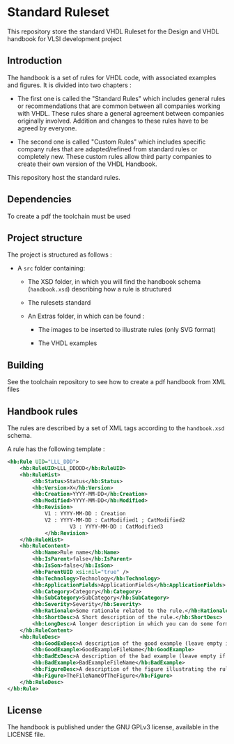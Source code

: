 # Standard Ruleset
This repository store the standard VHDL Ruleset for the Design and VHDL handbook for VLSI development project

## Introduction

The handbook is a set of rules for VHDL code, with associated examples and figures. It is divided into two chapters :

- The first one is called the "Standard Rules" which includes general rules or recommendations that are common between all companies working with VHDL. These rules share a general agreement between companies originally involved. Addition and changes to these rules have to be agreed by everyone.

- The second one is called "Custom Rules" which includes specific company rules that are adapted/refined from standard rules or completely new. These custom rules allow third party companies to create their own version of the VHDL Handbook.

This repository host the standard rules.

## Dependencies

To create a pdf the toolchain must be used

## Project structure

The project is structured as follows :


- A `src` folder containing:

    - The XSD folder, in which you will find the handbook schema (`handbook.xsd`) describing how a rule is structured
        
    - The rulesets standard
    
    - An Extras folder, in which can be found :
    
        + The images to be inserted to illustrate rules (only SVG format)
                
        + The VHDL examples

## Building

See the toolchain repository to see how to create a pdf handbook from XML files

## Handbook rules

The rules are described by a set of XML tags according to the `handbook.xsd` schema.

A rule has the following template :

```XML
<hb:Rule UID="LLL_DDD">
	<hb:RuleUID>LLL_DDDDD</hb:RuleUID>
	<hb:RuleHist>
		<hb:Status>Status</hb:Status>
		<hb:Version>X</hb:Version>
		<hb:Creation>YYYY-MM-DD</hb:Creation>
		<hb:Modified>YYYY-MM-DD</hb:Modified>
		<hb:Revision>
			V1 : YYYY-MM-DD : Creation
			V2 : YYYY-MM-DD : CatModified1 ; CatModified2
            		V3 : YYYY-MM-DD : CatModified3
        	</hb:Revision>
	</hb:RuleHist>
	<hb:RuleContent>
		<hb:Name>Rule name</hb:Name>
		<hb:IsParent>false</hb:IsParent>
		<hb:IsSon>false</hb:IsSon>
		<hb:ParentUID xsi:nil="true" />
		<hb:Technology>Technology</hb:Technology>
		<hb:ApplicationFields>ApplicationFields</hb:ApplicationFields>
		<hb:Category>Category</hb:Category>
		<hb:SubCategory>SubCategory</hb:SubCategory>
		<hb:Severity>Severity</hb:Severity>
		<hb:Rationale>Some rationale related to the rule.</hb:Rationale>
		<hb:ShortDesc>A Short description of the rule.</hb:ShortDesc>
		<hb:LongDesc>A longer description in which you can do some formatting that will be kept</hb:LongDesc>
	</hb:RuleContent>
	<hb:RuleDesc>
		<hb:GoodExDesc>A description of the good example (leave empty if none needed)</hb:GoodExDesc>
		<hb:GoodExample>GoodExampleFileName</hb:GoodExample>
		<hb:BadExDesc>A description of the bad example (leave empty if none needed)</hb:BadExDesc>
		<hb:BadExample>BadExampleFileName</hb:BadExample>
		<hb:FigureDesc>A description of the figure illustrating the rule</hb:FigureDesc>
		<hb:Figure>TheFileNameOfTheFigure</hb:Figure>
	</hb:RuleDesc>
</hb:Rule>
```

## License

The handbook is published under the GNU GPLv3 license, available in the LICENSE file.
